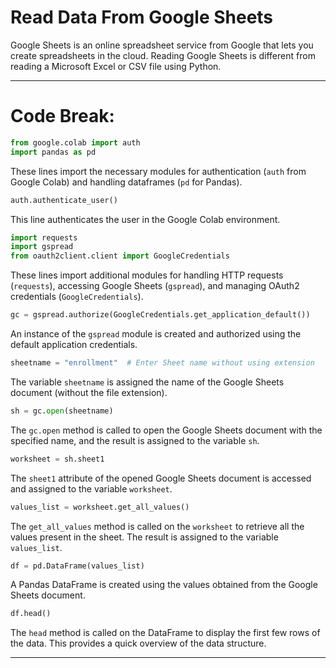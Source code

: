 # Read Data From Google Sheets

Google Sheets is an online spreadsheet service from Google that lets you create spreadsheets in the cloud. Reading Google Sheets is different from reading a Microsoft Excel or CSV file using Python.

-----

# Code Break:

```python
from google.colab import auth
import pandas as pd
```

These lines import the necessary modules for authentication (`auth` from Google Colab) and handling dataframes (`pd` for Pandas).

```python
auth.authenticate_user()
```

This line authenticates the user in the Google Colab environment.

```python
import requests
import gspread
from oauth2client.client import GoogleCredentials
```

These lines import additional modules for handling HTTP requests (`requests`), accessing Google Sheets (`gspread`), and managing OAuth2 credentials (`GoogleCredentials`).

```python
gc = gspread.authorize(GoogleCredentials.get_application_default())
```

An instance of the `gspread` module is created and authorized using the default application credentials.

```python
sheetname = "enrollment"  # Enter Sheet name without using extension
```

The variable `sheetname` is assigned the name of the Google Sheets document (without the file extension).

```python
sh = gc.open(sheetname)
```

The `gc.open` method is called to open the Google Sheets document with the specified name, and the result is assigned to the variable `sh`.

```python
worksheet = sh.sheet1
```

The `sheet1` attribute of the opened Google Sheets document is accessed and assigned to the variable `worksheet`.

```python
values_list = worksheet.get_all_values()
```

The `get_all_values` method is called on the `worksheet` to retrieve all the values present in the sheet. The result is assigned to the variable `values_list`.

```python
df = pd.DataFrame(values_list)
```

A Pandas DataFrame is created using the values obtained from the Google Sheets document.

```python
df.head()
```

The `head` method is called on the DataFrame to display the first few rows of the data. This provides a quick overview of the data structure.

-----